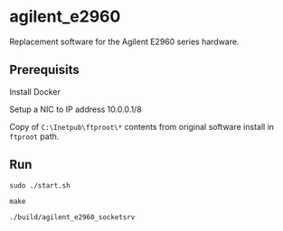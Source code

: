 # agilent_e2960
Replacement software for the Agilent E2960 series hardware.

## Prerequisits
Install Docker

Setup a NIC to IP address 10.0.0.1/8

Copy of `C:\Inetpub\ftproot\*` contents from original software install in `ftproot` path.

## Run
`sudo ./start.sh`

`make`

`./build/agilent_e2960_socketsrv`
